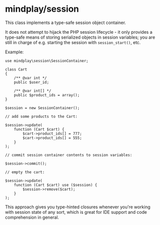 mindplay/session
================

This class implements a type-safe session object container.

It does not attempt to hijack the PHP session lifecycle - it only provides a
type-safe means of storing serialized objects in session variables; you are
still in charge of e.g. starting the session with `session_start()`, etc.

Example:

    use mindplay\session\SessionContainer;

    class Cart
    {
        /** @var int */
        public $user_id;

        /** @var int[] */
        public $product_ids = array();
    }

    $session = new SessionContainer();

    // add some products to the Cart:

    $session->update(
        function (Cart $cart) {
            $cart->product_ids[] = 777;
            $cart->product_ids[] = 555;
        }
    );

    // commit session container contents to session variables:

    $session->commit();

    // empty the cart:

    $session->update(
        function (Cart $cart) use ($session) {
            $session->remove($cart);
        }
    );

This approach gives you type-hinted closures whenever you're working with session
state of any sort, which is great for IDE support and code comprehension in general.
